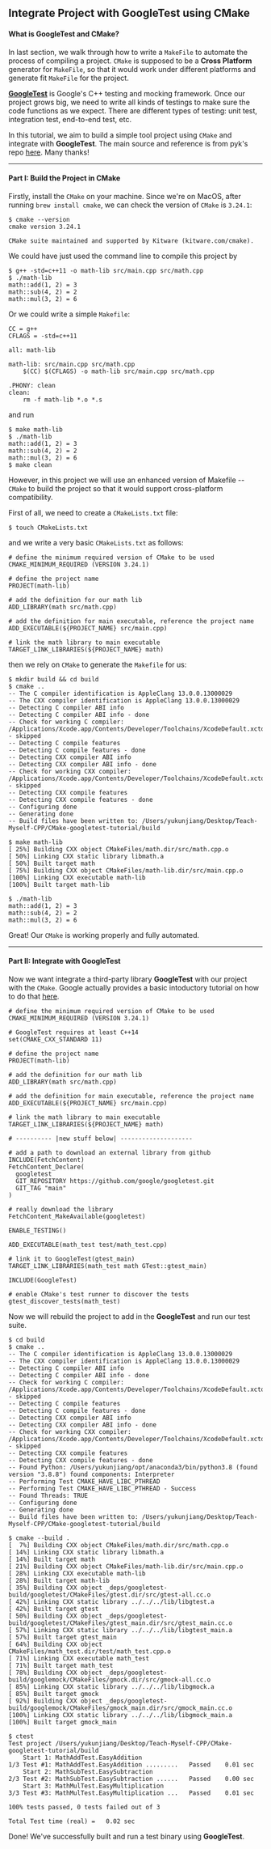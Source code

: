## Integrate Project with GoogleTest using CMake

#### What is GoogleTest and CMake?

In last section, we walk through how to write a `MakeFile` to automate the process of compiling a project. `CMake` is supposed to be a **Cross Platform** generator for `MakeFile`, so that it would work under different platforms and generate fit `MakeFile` for the project.

[**GoogleTest**](https://google.github.io/googletest) is Google's C++ testing and mocking framework. Once our project grows big, we need to write all kinds of testings to make sure the code functions as we expect. There are different types of testing: unit test, integration test, end-to-end test, etc.

In this tutorial, we aim to build a simple tool project using `CMake` and integrate with **GoogleTest**. The main source and reference is from pyk's repo [here](https://github.com/pyk/cmake-tutorial). Many thanks!

---

#### Part I: Build the Project in CMake

Firstly, install the `CMake` on your machine. Since we're on MacOS, after running `brew install cmake`, we can check the version of `CMake` is `3.24.1`:

```console
$ cmake --version
cmake version 3.24.1

CMake suite maintained and supported by Kitware (kitware.com/cmake).
```

We could have just used the command line to compile this project by

```console
$ g++ -std=c++11 -o math-lib src/main.cpp src/math.cpp
$ ./math-lib
math::add(1, 2) = 3
math::sub(4, 2) = 2
math::mul(3, 2) = 6
```

Or we could write a simple `Makefile`:

```text
CC = g++
CFLAGS = -std=c++11

all: math-lib

math-lib: src/main.cpp src/math.cpp
 	$(CC) $(CFLAGS) -o math-lib src/main.cpp src/math.cpp

.PHONY: clean
clean:
 	rm -f math-lib *.o *.s
```

and run

```console
$ make math-lib
$ ./math-lib
math::add(1, 2) = 3
math::sub(4, 2) = 2
math::mul(3, 2) = 6
$ make clean
```

However, in this project we will use an enhanced version of Makefile -- `CMake` to build the project so that it would support cross-platform compatibility.

First of all, we need to create a `CMakeLists.txt` file:

```console
$ touch CMakeLists.txt
```

and we write a very basic `CMakeLists.txt` as follows:

```console
# define the minimum required version of CMake to be used
CMAKE_MINIMUM_REQUIRED (VERSION 3.24.1)

# define the project name
PROJECT(math-lib)

# add the definition for our math lib
ADD_LIBRARY(math src/math.cpp)

# add the definition for main executable, reference the project name
ADD_EXECUTABLE(${PROJECT_NAME} src/main.cpp)

# link the math library to main executable
TARGET_LINK_LIBRARIES(${PROJECT_NAME} math)
```

then we rely on `CMake` to generate the `Makefile` for us:

```console
$ mkdir build && cd build
$ cmake ..
-- The C compiler identification is AppleClang 13.0.0.13000029
-- The CXX compiler identification is AppleClang 13.0.0.13000029
-- Detecting C compiler ABI info
-- Detecting C compiler ABI info - done
-- Check for working C compiler: /Applications/Xcode.app/Contents/Developer/Toolchains/XcodeDefault.xctoolchain/usr/bin/cc - skipped
-- Detecting C compile features
-- Detecting C compile features - done
-- Detecting CXX compiler ABI info
-- Detecting CXX compiler ABI info - done
-- Check for working CXX compiler: /Applications/Xcode.app/Contents/Developer/Toolchains/XcodeDefault.xctoolchain/usr/bin/c++ - skipped
-- Detecting CXX compile features
-- Detecting CXX compile features - done
-- Configuring done
-- Generating done
-- Build files have been written to: /Users/yukunjiang/Desktop/Teach-Myself-CPP/CMake-googletest-tutorial/build

$ make math-lib
[ 25%] Building CXX object CMakeFiles/math.dir/src/math.cpp.o
[ 50%] Linking CXX static library libmath.a
[ 50%] Built target math
[ 75%] Building CXX object CMakeFiles/math-lib.dir/src/main.cpp.o
[100%] Linking CXX executable math-lib
[100%] Built target math-lib

$ ./math-lib
math::add(1, 2) = 3
math::sub(4, 2) = 2
math::mul(3, 2) = 6
```
Great! Our `CMake` is working properly and fully automated.

---

#### Part II: Integrate with GoogleTest

Now we want integrate a third-party library **GoogleTest** with our project with the `CMake`. Google actually provides a basic intoductory tutorial on how to do that [here](https://google.github.io/googletest/quickstart-cmake.html).

```console
# define the minimum required version of CMake to be used
CMAKE_MINIMUM_REQUIRED (VERSION 3.24.1)

# GoogleTest requires at least C++14
set(CMAKE_CXX_STANDARD 11)

# define the project name
PROJECT(math-lib)

# add the definition for our math lib
ADD_LIBRARY(math src/math.cpp)

# add the definition for main executable, reference the project name
ADD_EXECUTABLE(${PROJECT_NAME} src/main.cpp)

# link the math library to main executable
TARGET_LINK_LIBRARIES(${PROJECT_NAME} math)

# ---------- |new stuff below| --------------------

# add a path to download an external library from github
INCLUDE(FetchContent)
FetchContent_Declare(
  googletest
  GIT_REPOSITORY https://github.com/google/googletest.git
  GIT_TAG "main"
)

# really download the library
FetchContent_MakeAvailable(googletest)

ENABLE_TESTING()

ADD_EXECUTABLE(math_test test/math_test.cpp)

# link it to GoogleTest(gtest_main)
TARGET_LINK_LIBRARIES(math_test math GTest::gtest_main)

INCLUDE(GoogleTest)

# enable CMake's test runner to discover the tests
gtest_discover_tests(math_test)
```

Now we will rebuild the project to add in the **GoogleTest** and run our test suite.

```console
$ cd build
$ cmake ..
-- The C compiler identification is AppleClang 13.0.0.13000029
-- The CXX compiler identification is AppleClang 13.0.0.13000029
-- Detecting C compiler ABI info
-- Detecting C compiler ABI info - done
-- Check for working C compiler: /Applications/Xcode.app/Contents/Developer/Toolchains/XcodeDefault.xctoolchain/usr/bin/cc - skipped
-- Detecting C compile features
-- Detecting C compile features - done
-- Detecting CXX compiler ABI info
-- Detecting CXX compiler ABI info - done
-- Check for working CXX compiler: /Applications/Xcode.app/Contents/Developer/Toolchains/XcodeDefault.xctoolchain/usr/bin/c++ - skipped
-- Detecting CXX compile features
-- Detecting CXX compile features - done
-- Found Python: /Users/yukunjiang/opt/anaconda3/bin/python3.8 (found version "3.8.8") found components: Interpreter 
-- Performing Test CMAKE_HAVE_LIBC_PTHREAD
-- Performing Test CMAKE_HAVE_LIBC_PTHREAD - Success
-- Found Threads: TRUE  
-- Configuring done
-- Generating done
-- Build files have been written to: /Users/yukunjiang/Desktop/Teach-Myself-CPP/CMake-googletest-tutorial/build

$ cmake --build .
[  7%] Building CXX object CMakeFiles/math.dir/src/math.cpp.o
[ 14%] Linking CXX static library libmath.a
[ 14%] Built target math
[ 21%] Building CXX object CMakeFiles/math-lib.dir/src/main.cpp.o
[ 28%] Linking CXX executable math-lib
[ 28%] Built target math-lib
[ 35%] Building CXX object _deps/googletest-build/googletest/CMakeFiles/gtest.dir/src/gtest-all.cc.o
[ 42%] Linking CXX static library ../../../lib/libgtest.a
[ 42%] Built target gtest
[ 50%] Building CXX object _deps/googletest-build/googletest/CMakeFiles/gtest_main.dir/src/gtest_main.cc.o
[ 57%] Linking CXX static library ../../../lib/libgtest_main.a
[ 57%] Built target gtest_main
[ 64%] Building CXX object CMakeFiles/math_test.dir/test/math_test.cpp.o
[ 71%] Linking CXX executable math_test
[ 71%] Built target math_test
[ 78%] Building CXX object _deps/googletest-build/googlemock/CMakeFiles/gmock.dir/src/gmock-all.cc.o
[ 85%] Linking CXX static library ../../../lib/libgmock.a
[ 85%] Built target gmock
[ 92%] Building CXX object _deps/googletest-build/googlemock/CMakeFiles/gmock_main.dir/src/gmock_main.cc.o
[100%] Linking CXX static library ../../../lib/libgmock_main.a
[100%] Built target gmock_main

$ ctest
Test project /Users/yukunjiang/Desktop/Teach-Myself-CPP/CMake-googletest-tutorial/build
    Start 1: MathAddTest.EasyAddition
1/3 Test #1: MathAddTest.EasyAddition .........   Passed    0.01 sec
    Start 2: MathSubTest.EasySubtraction
2/3 Test #2: MathSubTest.EasySubtraction ......   Passed    0.00 sec
    Start 3: MathMulTest.EasyMultiplication
3/3 Test #3: MathMulTest.EasyMultiplication ...   Passed    0.01 sec

100% tests passed, 0 tests failed out of 3

Total Test time (real) =   0.02 sec
```

Done! We've successfully built and run a test binary using **GoogleTest**.
